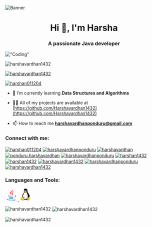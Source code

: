 ![Banner](https://res.cloudinary.com/superfolio/image/upload/v1620689979/68747470733a2f2f692e70696e696d672e636f6d2f6f726967696e616c732f63362f33332f63322f63363333633230656465383266306530636564376435373064626533613166332e676966_yjuh2s.gif)

<h1 align="center">Hi 👋, I'm Harsha</h1>
<h3 align="center">A passionate Java developer</h3>
<img align=“right” alt=“Coding” width=“400” src=“https://cdn.dribbble.com/users/1162077/screenshots/5403918/focus-animation.gif”>

<p align="left"> <img src="https://komarev.com/ghpvc/?username=harshavardhan1432&label=Profile%20views&color=0e75b6&style=flat" alt="harshavardhan1432" /> </p>

<p align="left"> <a href="https://github.com/ryo-ma/github-profile-trophy"><img src="https://github-profile-trophy.vercel.app/?username=harshavardhan1432" alt="harshavardhan1432" /></a> </p>

<p align="left"> <a href="https://twitter.com/harshan011204" target="blank"><img src="https://img.shields.io/twitter/follow/harshan011204?logo=twitter&style=for-the-badge" alt="harshan011204" /></a> </p>

- 🌱 I’m currently learning **Data Structures and Algorithms**

- 👨‍💻 All of my projects are available at [https://github.com/Harshavardhan1432](https://github.com/Harshavardhan1432)

- 📫 How to reach me **harshavardhanponduru@gmail.com**

<h3 align="left">Connect with me:</h3>
<p align="left">
<a href="https://twitter.com/harshan011204" target="blank"><img align="center" src="https://raw.githubusercontent.com/rahuldkjain/github-profile-readme-generator/master/src/images/icons/Social/twitter.svg" alt="harshan011204" height="30" width="40" /></a>
<a href="https://linkedin.com/in/harshavardhanponduru" target="blank"><img align="center" src="https://raw.githubusercontent.com/rahuldkjain/github-profile-readme-generator/master/src/images/icons/Social/linked-in-alt.svg" alt="harshavardhanponduru" height="30" width="40" /></a>
<a href="https://stackoverflow.com/users/harshavardhan" target="blank"><img align="center" src="https://raw.githubusercontent.com/rahuldkjain/github-profile-readme-generator/master/src/images/icons/Social/stack-overflow.svg" alt="harshavardhan" height="30" width="40" /></a>
<a href="https://fb.com/ponduru.harshavardhan" target="blank"><img align="center" src="https://raw.githubusercontent.com/rahuldkjain/github-profile-readme-generator/master/src/images/icons/Social/facebook.svg" alt="ponduru.harshavardhan" height="30" width="40" /></a>
<a href="https://instagram.com/harshavardhanponduru" target="blank"><img align="center" src="https://raw.githubusercontent.com/rahuldkjain/github-profile-readme-generator/master/src/images/icons/Social/instagram.svg" alt="harshavardhanponduru" height="30" width="40" /></a>
<a href="https://www.codechef.com/users/harshan1432" target="blank"><img align="center" src="https://cdn.jsdelivr.net/npm/simple-icons@3.1.0/icons/codechef.svg" alt="harshan1432" height="30" width="40" /></a>
<a href="https://www.hackerrank.com/harshan1432" target="blank"><img align="center" src="https://raw.githubusercontent.com/rahuldkjain/github-profile-readme-generator/master/src/images/icons/Social/hackerrank.svg" alt="harshan1432" height="30" width="40" /></a>
<a href="https://codeforces.com/profile/harshavardhan1432" target="blank"><img align="center" src="https://raw.githubusercontent.com/rahuldkjain/github-profile-readme-generator/master/src/images/icons/Social/codeforces.svg" alt="harshavardhan1432" height="30" width="40" /></a>
<a href="https://www.leetcode.com/harshavardhanponduru" target="blank"><img align="center" src="https://raw.githubusercontent.com/rahuldkjain/github-profile-readme-generator/master/src/images/icons/Social/leet-code.svg" alt="harshavardhanponduru" height="30" width="40" /></a>
<a href="https://discord.gg/harshavardhan1432" target="blank"><img align="center" src="https://raw.githubusercontent.com/rahuldkjain/github-profile-readme-generator/master/src/images/icons/Social/discord.svg" alt="harshavardhan1432" height="30" width="40" /></a>
</p>

<h3 align="left">Languages and Tools:</h3>
<p align="left"> <a href="https://www.java.com" target="_blank" rel="noreferrer"> <img src="https://raw.githubusercontent.com/devicons/devicon/master/icons/java/java-original.svg" alt="java" width="40" height="40"/> </a> <a href="https://www.linux.org/" target="_blank" rel="noreferrer"> <img src="https://raw.githubusercontent.com/devicons/devicon/master/icons/linux/linux-original.svg" alt="linux" width="40" height="40"/> </a> </p>

<p><img align="left" src="https://github-readme-stats.vercel.app/api/top-langs?username=harshavardhan1432&show_icons=true&locale=en&layout=compact" alt="harshavardhan1432" /></p>

<p>&nbsp;<img align="center" src="https://github-readme-stats.vercel.app/api?username=harshavardhan1432&show_icons=true&locale=en" alt="harshavardhan1432" /></p>

<p><img align="center" src="https://github-readme-streak-stats.herokuapp.com/?user=harshavardhan1432&" alt="harshavardhan1432" /></p>
